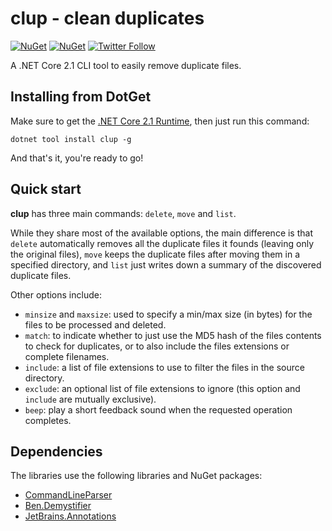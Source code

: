 # clup - clean duplicates

[![NuGet](https://img.shields.io/nuget/v/clup.svg)](https://www.nuget.org/packages/clup/) [![NuGet](https://img.shields.io/nuget/dt/clup.svg)](https://www.nuget.org/stats/packages/clup?groupby=Version) [![Twitter Follow](https://img.shields.io/twitter/follow/Sergio0694.svg?style=flat&label=Follow)](https://twitter.com/SergioPedri)

A .NET Core 2.1 CLI tool to easily remove duplicate files.

## Installing from DotGet

Make sure to get the [.NET Core 2.1 Runtime](https://www.microsoft.com/net/download/dotnet-core/runtime-2.1.0), then just run this command:

```
dotnet tool install clup -g
```

And that's it, you're ready to go!

## Quick start

**clup** has three main commands: `delete`, `move` and `list`. 

While they share most of the available options, the main difference is that `delete` automatically removes all the duplicate files it founds (leaving only the original files), `move` keeps the duplicate files after moving them in a specified directory, and `list` just writes down a summary of the discovered duplicate files.

Other options include:
* `minsize` and `maxsize`: used to specify a min/max size (in bytes) for the files to be processed and deleted.
* `match`: to indicate whether to just use the MD5 hash of the files contents to check for duplicates, or to also include the files extensions or complete filenames.
* `include`: a list of file extensions to use to filter the files in the source directory.
* `exclude`: an optional list of file extensions to ignore (this option and `include` are mutually exclusive).
* `beep`: play a short feedback sound when the requested operation completes.

## Dependencies

The libraries use the following libraries and NuGet packages:

* [CommandLineParser](https://www.nuget.org/packages/commandlineparser/)
* [Ben.Demystifier](https://www.nuget.org/packages/Ben.Demystifier/)
* [JetBrains.Annotations](https://www.nuget.org/packages/JetBrains.Annotations/)
